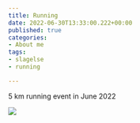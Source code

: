 ```yaml
---
title: Running
date: 2022-06-30T13:33:00.222+00:00
published: true
categories:
- About me
tags:
- slagelse
- running

---
```

5 km running event in June 2022

![](/images-posts/runningone.jpg)